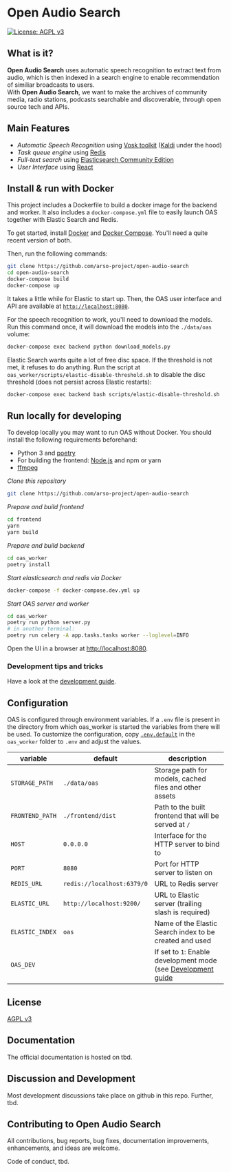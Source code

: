 # Open Audio Search

[![License: AGPL v3](https://img.shields.io/badge/License-AGPL%20v3-blue.svg)](https://www.gnu.org/licenses/agpl-3.0)


## What is it?

**Open Audio Search** uses automatic speech recognition to extract text from audio, which is then indexed in a search engine to enable recommendation of similiar broadcasts to users.  
With **Open Audio Search**, we want to make the archives of community media, radio stations, podcasts searchable and discoverable, through open source tech and APIs.


## Main Features

* *Automatic Speech Recognition* using [Vosk toolkit](https://alphacephei.com/vosk/) ([Kaldi](http://kaldi-asr.org/) under the hood)
* *Task queue engine* using [Redis](https://redis.io/)
* *Full-text search* using [Elasticsearch Community Edition](https://www.elastic.co/downloads/elasticsearch-oss)
* *User Interface* using [React](https://reactjs.org/)

## Install & run with Docker

This project includes a Dockerfile to build a docker image for the backend and worker. It also includes a `docker-compose.yml` file to easily launch OAS together with Elastic Search and Redis.

To get started, install [Docker](https://docs.docker.com/get-docker/) and [Docker Compose](https://docs.docker.com/compose/install/). You'll need a quite recent version of both.

Then, run the following commands:
```sh
git clone https://github.com/arso-project/open-audio-search
cd open-audio-search
docker-compose build
docker-compose up
```

It takes a little while for Elastic to start up. Then, the OAS user interface and API are available at [`http://localhost:8080`](http://localhost:8080).

For the speech recognition to work, you'll need to download the models. Run this command once, it will download the models into the `./data/oas` volume:
```sh
docker-compose exec backend python download_models.py
```

Elastic Search wants quite a lot of free disc space. If the threshold is not met, it refuses to do anything. Run the script at `oas_worker/scripts/elastic-disable-threshold.sh` to disable the disc threshold (does not persist across Elastic restarts):
``` sh
docker-compose exec backend bash scripts/elastic-disable-threshold.sh
```

## Run locally for developing

To develop locally you may want to run OAS without Docker. You should install the following requirements beforehand:
- Python 3 and [poetry](https://python-poetry.org/docs/)
- For building the frontend: [Node.js](https://nodejs.org/en/) and npm or yarn
- [ffmpeg](https://www.ffmpeg.org/)

*Clone this repository*
```sh
git clone https://github.com/arso-project/open-audio-search
```

*Prepare and build frontend* 
```sh
cd frontend
yarn
yarn build
```

*Prepare and build backend*
```sh
cd oas_worker
poetry install
```

*Start elasticsearch and redis via Docker*
```sh
docker-compose -f docker-compose.dev.yml up
```

*Start OAS server and worker*
```sh
cd oas_worker
poetry run python server.py
# in another terminal:
poetry run celery -A app.tasks.tasks worker --loglevel=INFO
```

Open the UI in a browser at [http://localhost:8080](http://localhost:8080/).

### Development tips and tricks

Have a look at the [development guide](./docs/development.md).

## Configuration

OAS is configured through environment variables. If a `.env` file is present in the directory from which oas_worker is started the variables from there will be used. To customize the configuration, copy [`.env.default`](`oas_worker/.env.default`) in the `oas_worker` folder to `.env` and adjust the values.

|variable|default|description|
|-|-|-|
|`STORAGE_PATH`|`./data/oas`|Storage path for models, cached files and other assets|
|`FRONTEND_PATH`|`./frontend/dist`|Path to the built frontend that will be served at `/`|
|`HOST`|`0.0.0.0`|Interface for the HTTP server to bind to|
|`PORT`|`8080`|Port for HTTP server to listen on|
|`REDIS_URL`|`redis://localhost:6379/0`|URL to Redis server|
|`ELASTIC_URL`|`http://localhost:9200/`|URL to Elastic server (trailing slash is required)|
|`ELASTIC_INDEX`|`oas`|Name of the Elastic Search index to be created and used|
|`OAS_DEV`||If set to `1`: Enable development mode (see [Development guide](./docs/development.md)|


## License
[AGPL v3](LICENSE)


## Documentation
The official documentation is hosted on tbd.


## Discussion and Development
Most development discussions take place on github in this repo. Further, tbd.


## Contributing to Open Audio Search

All contributions, bug reports, bug fixes, documentation improvements, enhancements, and ideas are welcome.

Code of conduct, tbd.
